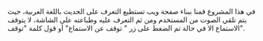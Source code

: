 في هذا المشروع قمنا ببناء صفحة ويب تستطيع التعرف على الحديث باللغة العربية، حيث يتم تلقي الصوت من المستخدم ومن ثم التعرف عليه وطباعته على الشاشة، لا يتوقف الاستماع الا في حالة تم الضغط على زر " توقف عن الاستماع" أو قول كلمة "توقف".
